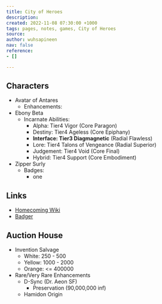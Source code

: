 ```yaml
---
title: City of Heroes
description: 
created: 2022-11-08 07:30:00 +1000
tags: pages, notes, games, City of Heroes
source: 
author: wuhsapineen
nav: false
reference:
- []

---
```

## Characters
-   Avatar of Antares
    -   Enhancements:
        <div id="enhancements_avatarofantares"></div>
-   Ebony Beta
    -   Incarnate Abilities:
        -   Alpha: Tier4 Vigor (Core Paragon)
        -   Destiny: Tier4 Ageless (Core Epiphany)
        -   **Interface: Tier3 Diagmagnetic** (Radial Flawless)
        -   Lore: Tier4 Talons of Vengeance (Radial Superior)
        -   Judgement: Tier4 Void (Core Final)
        -   Hybrid: Tier4 Support (Core Embodiment)
-   Zipper Surly
    -   Badges:
        -   one
## Links
-   [Homecoming Wiki][4-1]
-   [Badger][4-2]

## Auction House

-   Invention Salvage
    -   White: 250 - 500
    -   Yellow: 1000 - 2000
    -   Orange: <= 400000
-   Rare/Very Rare Enhancements
    -   D-Sync (Dr. Aeon SF)
        -   Preservation (90,000,000 inf)
    -   Hamidon Origin

<br />

<!-- referencelinks -->
[4-1]: https://homecoming.wiki/wiki/Main_Page
[4-2]: https://n15g.github.io/badger/
<!-- endreferencelinks -->
